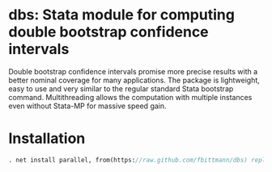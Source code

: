 dbs: Stata module for computing double bootstrap confidence intervals
=====================================================================
Double bootstrap confidence intervals promise more precise results with a better nominal coverage for many applications. The package is lightweight, easy to use
and very similar to the regular standard Stata bootstrap command. Multithreading allows the computation with multiple instances even without Stata-MP for massive
speed gain.

Installation
============

``` stata
. net install parallel, from(https://raw.github.com/fbittmann/dbs) replace
```

